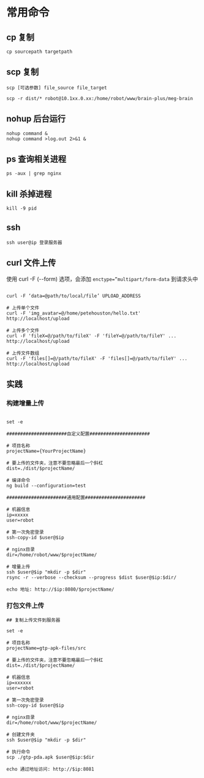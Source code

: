 # 常用命令

## cp 复制

`cp sourcepath targetpath`

## scp 复制

```shell
scp [可选参数] file_source file_target

scp -r dist/* robot@10.1xx.0.xx:/home/robot/www/brain-plus/meg-brain
```

## nohup 后台运行

```shell
nohup command &
nohup command >log.out 2>&1 &
```

## ps 查询相关进程

```shell
ps -aux | grep nginx

```

## kill 杀掉进程

```shell
kill -9 pid
```

## ssh

```shell
ssh user@ip 登录服务器
```

## curl 文件上传

使用 curl -F (--form) 选项，会添加 `enctype=”multipart/form-data` 到请求头中

```shell

curl -F ‘data=@path/to/local/file’ UPLOAD_ADDRESS

# 上传单个文件
curl -F 'img_avatar=@/home/petehouston/hello.txt' http://localhost/upload

# 上传多个文件
curl -F 'fileX=@/path/to/fileX' -F 'fileY=@/path/to/fileY' ... http://localhost/upload

# 上传文件数组
curl -F 'files[]=@/path/to/fileX' -F 'files[]=@/path/to/fileY' ... http://localhost/upload
```

## 实践

### 构建增量上传

```shell

set -e

######################自定义配置######################

# 项目名称
projectName={YourProjectName}

# 要上传的文件夹，注意不要忽略最后一个斜杠
dist=./dist/$projectName/

# 编译命令
ng build --configuration=test

######################通用配置######################

# 机器信息
ip=xxxxx
user=robot

# 第一次免密登录
ssh-copy-id $user@$ip

# nginx目录
dir=/home/robot/www/$projectName/

# 增量上传
ssh $user@$ip "mkdir -p $dir"
rsync -r --verbose --checksum --progress $dist $user@$ip:$dir/

echo 地址: http://$ip:8080/$projectName/

```

### 打包文件上传

```shell
## 复制上传文件到服务器

set -e

# 项目名称
projectName=gtp-apk-files/src

# 要上传的文件夹，注意不要忽略最后一个斜杠
dist=./dist/$projectName/

# 机器信息
ip=xxxxxx
user=robot

# 第一次免密登录
ssh-copy-id $user@$ip

# nginx目录
dir=/home/robot/www/$projectName/

# 创建文件夹
ssh $user@$ip "mkdir -p $dir"

# 执行命令
scp ./gtp-pda.apk $user@$ip:$dir

echo 通过地址访问: http://$ip:8081

```
